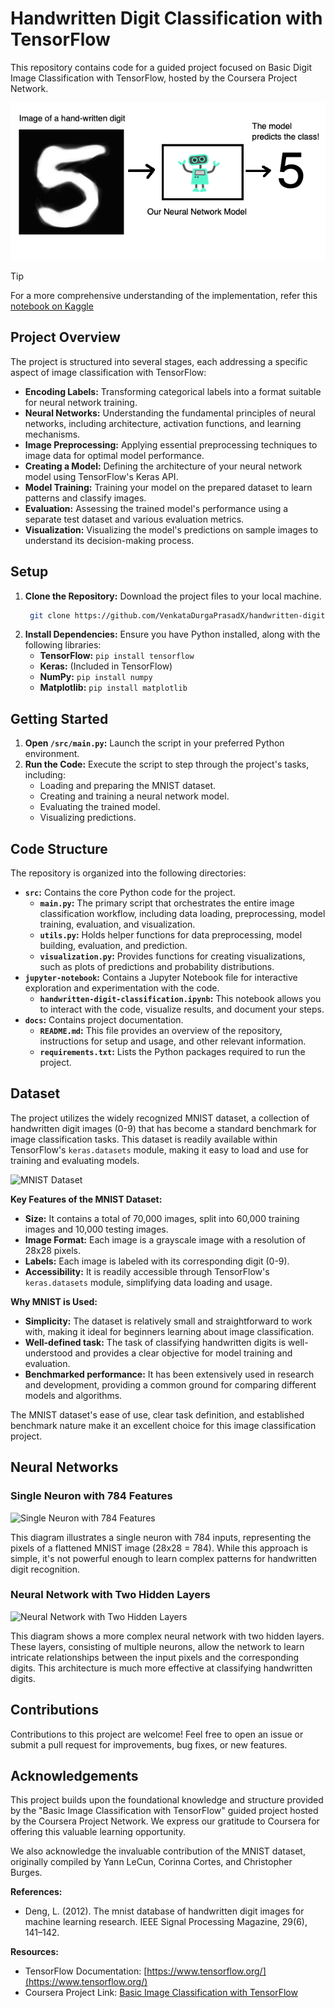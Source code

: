 # Handwritten Digit Classification with TensorFlow

This repository contains code for a guided project focused on Basic Digit Image Classification with TensorFlow, hosted by the Coursera Project Network.

![Handwritten Digit Classification with TensorFlow](/jupyter-notebook/images/1_1.png)

> [!TIP]
> For a more comprehensive understanding of the implementation, refer this [notebook on Kaggle](https://www.kaggle.com/code/venkatadurgaprasadt/handwritten-digit-classification-using-tensorflow)



## Project Overview

The project is structured into several stages, each addressing a specific aspect of image classification with TensorFlow:

- **Encoding Labels:** Transforming categorical labels into a format suitable for neural network training.
- **Neural Networks:** Understanding the fundamental principles of neural networks, including architecture, activation functions, and learning mechanisms.
- **Image Preprocessing:** Applying essential preprocessing techniques to image data for optimal model performance.
- **Creating a Model:** Defining the architecture of your neural network model using TensorFlow's Keras API.
- **Model Training:** Training your model on the prepared dataset to learn patterns and classify images.
- **Evaluation:** Assessing the trained model's performance using a separate test dataset and various evaluation metrics.
- **Visualization:** Visualizing the model's predictions on sample images to understand its decision-making process.

## Setup

1. **Clone the Repository:** Download the project files to your local machine.
   ```bash 
    git clone https://github.com/VenkataDurgaPrasadX/handwritten-digit-classifier 
    ```
2. **Install Dependencies:** Ensure you have Python installed, along with the following libraries:
   - **TensorFlow:**  `pip install tensorflow`
   - **Keras:** (Included in TensorFlow)
   - **NumPy:**  `pip install numpy`
   - **Matplotlib:**  `pip install matplotlib`

## Getting Started

1. **Open `/src/main.py`:** Launch the script in your preferred Python environment.
2. **Run the Code:** Execute the script to step through the project's tasks, including:
   - Loading and preparing the MNIST dataset.
   - Creating and training a neural network model.
   - Evaluating the trained model.
   - Visualizing predictions.

## Code Structure

The repository is organized into the following directories:

- **`src`:** Contains the core Python code for the project.
    - **`main.py`:**  The primary script that orchestrates the entire image classification workflow, including data loading, preprocessing, model training, evaluation, and visualization.
    - **`utils.py`:**  Holds helper functions for data preprocessing, model building, evaluation, and prediction.
    - **`visualization.py`:**  Provides functions for creating visualizations, such as plots of predictions and probability distributions.
- **`jupyter-notebook`:** Contains a Jupyter Notebook file for interactive exploration and experimentation with the code.
    - **`handwritten-digit-classification.ipynb`:** This notebook allows you to interact with the code, visualize results, and document your steps.
- **`docs`:** Contains project documentation.
    - **`README.md`:** This file provides an overview of the repository, instructions for setup and usage, and other relevant information.
    - **`requirements.txt`:** Lists the Python packages required to run the project.

## Dataset

The project utilizes the widely recognized MNIST dataset, a collection of handwritten digit images (0-9) that has become a standard benchmark for image classification tasks. This dataset is readily available within TensorFlow's `keras.datasets` module, making it easy to load and use for training and evaluating models.

![MNIST Dataset](/docs/asests/MNIST-dataset.png)

**Key Features of the MNIST Dataset:**

* **Size:** It contains a total of 70,000 images, split into 60,000 training images and 10,000 testing images.
* **Image Format:** Each image is a grayscale image with a resolution of 28x28 pixels.
* **Labels:** Each image is labeled with its corresponding digit (0-9).
* **Accessibility:** It is readily accessible through TensorFlow's `keras.datasets` module, simplifying data loading and usage.

**Why MNIST is Used:**

* **Simplicity:** The dataset is relatively small and straightforward to work with, making it ideal for beginners learning about image classification.
* **Well-defined task:** The task of classifying handwritten digits is well-understood and provides a clear objective for model training and evaluation.
* **Benchmarked performance:**  It has been extensively used in research and development, providing a common ground for comparing different models and algorithms.

The MNIST dataset's ease of use, clear task definition, and established benchmark nature make it an excellent choice for this image classification project. 

## Neural Networks

### Single Neuron with 784 Features

![Single Neuron with 784 Features](/jupyter-notebook/images/1_3.png)

This diagram illustrates a single neuron with 784 inputs, representing the pixels of a flattened MNIST image (28x28 = 784). While this approach is simple, it's not powerful enough to learn complex patterns for handwritten digit recognition.

### Neural Network with Two Hidden Layers

![Neural Network with Two Hidden Layers](/jupyter-notebook/images/1_4.png)

This diagram shows a more complex neural network with two hidden layers. These layers, consisting of multiple neurons, allow the network to learn intricate relationships between the input pixels and the corresponding digits. This architecture is much more effective at classifying handwritten digits.

## Contributions

Contributions to this project are welcome! Feel free to open an issue or submit a pull request for improvements, bug fixes, or new features.

## Acknowledgements

This project builds upon the foundational knowledge and structure provided by the "Basic Image Classification with TensorFlow" guided project hosted by the Coursera Project Network. We express our gratitude to Coursera for offering this valuable learning opportunity.

We also acknowledge the invaluable contribution of the MNIST dataset, originally compiled by Yann LeCun, Corinna Cortes, and Christopher Burges. 

**References:**

* Deng, L. (2012). The mnist database of handwritten digit images for machine learning research. IEEE Signal Processing Magazine, 29(6), 141–142.

**Resources:**

* TensorFlow Documentation: [https://www.tensorflow.org/](https://www.tensorflow.org/)
* Coursera Project Link: [Basic Image Classification with TensorFlow](https://www.coursera.org/projects/tensorflow-beginner-basic-image-classification)

